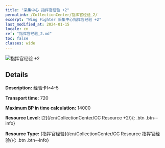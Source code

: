 ```yaml
---
title: "采集中心 指挥官经验 +2"
permalink: /CollectionCenter/指挥官经验_2/
excerpt: "Wing Fighter 采集中心指挥官经验 +2"
last_modified_at: 2024-01-15
locale: cn
ref: "指挥官经验_2.md"
toc: false
classes: wide
---
```



![指挥官经验 +2](/images/cc/CC_Commander_EXP_Card_2.png)

## Details

  **Description:** 经验卡I×4-5

  **Transport time:** 720

  **Maximum BP in time calculation:** 14000

  **Resource Level:** [2](/cn/CollectionCenter/CC Resource +2/){: .btn .btn--info}

  **Resource Type:** [指挥官经验](/cn/CollectionCenter/CC Resource 指挥官经验/){: .btn .btn--info}

